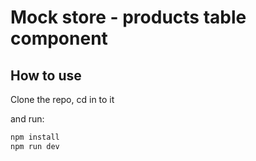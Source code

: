 # Mock store - products table component

## How to use

Clone the repo, cd in to it

and run:

```bash
npm install
npm run dev
```
